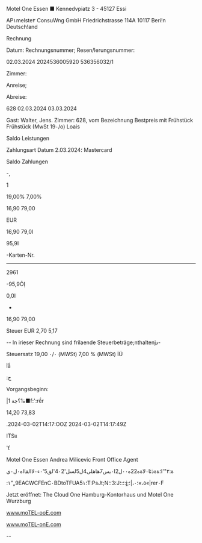 Motel One Essen ■ Kennedvpiatz 3 - 45127 Essi

AP١melste٢ ConsuWng GmbH
Friedrichstrasse 114Α
10117 Beri!n
Deutsch!and

Rechnung

Datum:
Rechnungsnummer;
Resen/lerungsnummer:

02.03.2024
2024536005920
536356032/1

Zimmer:

Anreise;

Abreise:

628
02.03.2024
03.03.2024

Gast: Walter, Jens. Zimmer: 628, vom
Bezeichnung
Bestpreis mit Frühstück
Frühstück (MwSt 19٠/o)
Loais

Saldo Leistungen

Zahlungsart
Datum
؛2.03.2024 Mastercard

Saldo Zahlungen

-,

1

19,00%
7,00%

16,90
79,00

EUR

16,90
79,0ا

95,9ا

-Karten-Nr.

****

2961

-95,9ÕỊ

0,0ا

-
16,90
79,00

Steuer EUR
2,70
5,17

--
ln irieser Rechnung sind frilaende Steuerbeträge;nthaltenjد-

Steuersatz
19,00 ٠/٠ (MWSt)
7,00 % (MWSt)
İÜ

ĩẫ

:ج

Vorgangsbeginn:

|ة1؟جة
1■f:':rềr

14,20
73,83

.2024-03-02Τ14:17:ΟΟΖ
2024-03-02Τ14:17:49Ζ

ITSแ

'ť

Motel One Essen
Andrea Milicevic
Front Office Agent

ة:٢"'ا؛ةةذئا٠لاةه22ه٠٠ل2ا٠يس7هاهلي4ل5لسل'4٠2'لق5'٠ء٠لاالقااه٠ل٠ي

:١”„9EACWCFEnC٠BDtoTFUA5؛١T:PsJt;N؛3؛؛J؛:؛:j;٥،»؛٠،|؛«|rer٠F

Jetzt eröffnet:
The Cloud One Hamburg-Kontorhaus
und Motel One Wurzburg

www.moTEL-ooE.com

www.moTEL-onE.com

--

